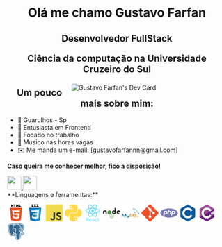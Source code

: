 <h1>
  <p align="center"> Olá me chamo Gustavo Farfan </p>
</h1>

<h2>
  <p align="center"> Desenvolvedor FullStack </p>
  <p align="center"> Ciência da computação na Universidade Cruzeiro do Sul </p>
</h2>

<a href="https://app.daily.dev/gsfarfan"><img align="right" src="https://api.daily.dev/devcards/v2/oLGAS8w1CHFqP5ugeHSgf.png?type=default&r=4nv" width="356" alt="Gustavo Farfan's Dev Card"/></a>

<h2 align="center">Um pouco mais sobre mim: </h2>
 
*    📍  Guarulhos - Sp 
*   🧠  Entusiasta em Frontend
*   🎯  Focado no trabalho 
*   🎸  Musico nas horas vagas
*   ✉️  Me manda um e-mail: [gustavofarfannn@gmail.com]

**Caso queira me conhecer melhor, fico a disposição!**  
<div align="left"> 
  
<a href="https://www.instagram.com/gsfarfann/" target="_blank" rel="noreferrer">
<img src="https://raw.githubusercontent.com/danielcranney/readme-generator/main/public/icons/socials/instagram.svg" width="32" height="32" />
</a> 

<a href="www.linkedin.com/in/gustavofarfannn" target="_blank" rel="noreferrer">
<img src="https://raw.githubusercontent.com/danielcranney/readme-generator/main/public/icons/socials/linkedin.svg" width="32" height="32" />
</a>

  </div>
**Linguagens e ferramentas:**  

<p align="left">
<img src="https://raw.githubusercontent.com/devicons/devicon/master/icons/html5/html5-original-wordmark.svg" alt="html5" width="40" height="40"/> 
<img src="https://raw.githubusercontent.com/devicons/devicon/master/icons/css3/css3-original-wordmark.svg" alt="css3" width="40" height="40"/> 
<img src="https://raw.githubusercontent.com/devicons/devicon/master/icons/javascript/javascript-original.svg" alt="javascript" width="40" height="40"/> 
<img src="https://raw.githubusercontent.com/devicons/devicon/master/icons/python/python-plain.svg" alt="Python" width="40" height="40" />
<img src="https://raw.githubusercontent.com/devicons/devicon/master/icons/react/react-original-wordmark.svg" alt="react" width="40" height="40"/> 
<img src="https://raw.githubusercontent.com/devicons/devicon/master/icons/nodejs/nodejs-original-wordmark.svg" alt="nodejs" width="40" height="40"/> 
<img src="https://raw.githubusercontent.com/devicons/devicon/master/icons/mysql/mysql-original-wordmark.svg" alt="mysql" width="40" height="40"/> 
<img src="https://raw.githubusercontent.com/devicons/devicon/master/icons/git/git-original.svg" alt="git" width="40" height="40"/> 
<img src="https://raw.githubusercontent.com/devicons/devicon/master/icons/php/php-plain.svg" alt="PHP" width="40" height="40" />
<img src="https://raw.githubusercontent.com/devicons/devicon/master/icons/c/c-plain.svg" alt="C" width="40" height="40" />
<img src="https://github.com/devicons/devicon/blob/master/icons/csharp/csharp-original.svg" alt="Csharp" width="40" height="40" />
<img src="https://raw.githubusercontent.com/devicons/devicon/master/icons/postgresql/postgresql-plain.svg" alt="postgresql" width="40" height="40" />
</p>

